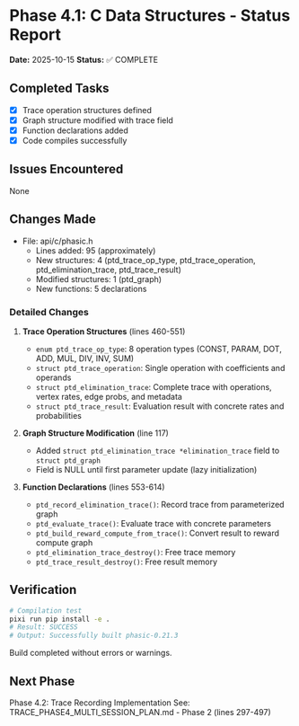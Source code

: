 # Phase 4.1: C Data Structures - Status Report

**Date:** 2025-10-15
**Status:** ✅ COMPLETE

## Completed Tasks
- [x] Trace operation structures defined
- [x] Graph structure modified with trace field
- [x] Function declarations added
- [x] Code compiles successfully

## Issues Encountered
None

## Changes Made
- File: api/c/phasic.h
  - Lines added: 95 (approximately)
  - New structures: 4 (ptd_trace_op_type, ptd_trace_operation, ptd_elimination_trace, ptd_trace_result)
  - Modified structures: 1 (ptd_graph)
  - New functions: 5 declarations

### Detailed Changes

1. **Trace Operation Structures** (lines 460-551)
   - `enum ptd_trace_op_type`: 8 operation types (CONST, PARAM, DOT, ADD, MUL, DIV, INV, SUM)
   - `struct ptd_trace_operation`: Single operation with coefficients and operands
   - `struct ptd_elimination_trace`: Complete trace with operations, vertex rates, edge probs, and metadata
   - `struct ptd_trace_result`: Evaluation result with concrete rates and probabilities

2. **Graph Structure Modification** (line 117)
   - Added `struct ptd_elimination_trace *elimination_trace` field to `struct ptd_graph`
   - Field is NULL until first parameter update (lazy initialization)

3. **Function Declarations** (lines 553-614)
   - `ptd_record_elimination_trace()`: Record trace from parameterized graph
   - `ptd_evaluate_trace()`: Evaluate trace with concrete parameters
   - `ptd_build_reward_compute_from_trace()`: Convert result to reward compute graph
   - `ptd_elimination_trace_destroy()`: Free trace memory
   - `ptd_trace_result_destroy()`: Free result memory

## Verification
```bash
# Compilation test
pixi run pip install -e .
# Result: SUCCESS
# Output: Successfully built phasic-0.21.3
```

Build completed without errors or warnings.

## Next Phase
Phase 4.2: Trace Recording Implementation
See: TRACE_PHASE4_MULTI_SESSION_PLAN.md - Phase 2 (lines 297-497)
